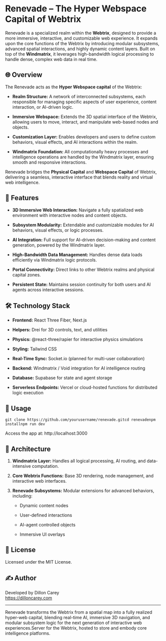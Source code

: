 # Renevade – The Hyper Webspace Capital of Webtrix

Renevade is a specialized realm within the **Webtrix**, designed to provide a more immersive, interactive, and customizable web experience. It expands upon the core functions of the Webtrix by introducing modular subsystems, advanced spatial interactions, and highly dynamic content layers. Built on top of the **Windmatrix**, it leverages high-bandwidth logical processing to handle dense, complex web data in real time.


## 🌐 Overview

The Renevade acts as the **Hyper Webspace capital** of the Webtrix:

- **Realm Structure:** A network of interconnected subsystems, each responsible for managing specific aspects of user experience, content interaction, or AI-driven logic.
    
- **Immersive Webspace:** Extends the 3D spatial interface of the Webtrix, allowing users to move, interact, and manipulate web-based nodes and objects.
    
- **Customization Layer:** Enables developers and users to define custom behaviors, visual effects, and AI interactions within the realm.
    
- **Windmatrix Foundation:** All computationally heavy processes and intelligence operations are handled by the Windmatrix layer, ensuring smooth and responsive interactions.
    

Renevade bridges the **Physical Capital** and **Webspace Capital** of Webtrix, delivering a seamless, interactive interface that blends reality and virtual web intelligence.

## 🔧 Features

- **3D Immersive Web Interaction:** Navigate a fully spatialized web environment with interactive nodes and content objects.
    
- **Subsystem Modularity:** Extendable and customizable modules for AI behaviors, visual effects, or logic processes.
    
- **AI Integration:** Full support for AI-driven decision-making and content generation, powered by the Windmatrix layer.
    
- **High-Bandwidth Data Management:** Handles dense data loads efficiently via Windmatrix logic protocols.
    
- **Portal Connectivity:** Direct links to other Webtrix realms and physical capital zones.
    
- **Persistent State:** Maintains session continuity for both users and AI agents across interactive sessions.
    


## 🛠️ Technology Stack

- **Frontend:** React Three Fiber, Next.js
    
- **Helpers:** Drei for 3D controls, text, and utilities
    
- **Physics:** @react-three/rapier for interactive physics simulations
    
- **Styling:** Tailwind CSS
    
- **Real-Time Sync:** Socket.io (planned for multi-user collaboration)
    
- **Backend:** Windmatrix / Void integration for AI intelligence routing
    
- **Database:** Supabase for state and agent storage
    
- **Serverless Endpoints:** Vercel or cloud-hosted functions for distributed logic execution
    


## 🚀 Usage

`git clone https://github.com/yourusername/renevade.gitcd renevadenpm installnpm run dev`

Access the app at: http://localhost:3000


## 🧠 Architecture

1.  **Windmatrix Layer:** Handles all logical processing, AI routing, and data-intensive computation.
    
2.  **Core Webtrix Functions:** Base 3D rendering, node management, and interactive web interfaces.
    
3.  **Renevade Subsystems:** Modular extensions for advanced behaviors, including:
    
    - Dynamic content nodes
        
    - User-defined interactions
        
    - AI-agent controlled objects
        
    - Immersive UI overlays
        


## 📜 License

Licensed under the MIT License.


## ✍️ Author

Developed by Dillon Carey  
https://dilloncarey.com

***

Renevade transforms the Webtrix from a spatial map into a fully realized hyper-web capital, blending real-time AI, immersive 3D navigation, and modular subsystem logic for the next generation of interactive web experiences.Server for the Webtrix, hosted to store and embody core intelligence platforms.

